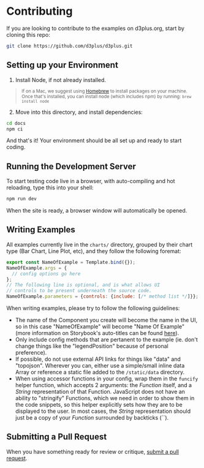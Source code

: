 # Contributing

If you are looking to contribute to the examples on d3plus.org, start by cloning this repo:

```sh
git clone https://github.com/d3plus/d3plus.git
```

## Setting up your Environment

1. Install Node, if not already installed.
> <sub>If on a Mac, we suggest using [Homebrew](http://brew.sh/) to install packages on your machine. Once that's installed, you can install node (which includes npm) by running: `brew install node`</sub>
2. Move into this directory, and install dependencies:
```sh
cd docs
npm ci
```

And that's it! Your environment should be all set up and ready to start coding.

## Running the Development Server

To start testing code live in a browser, with auto-compiling and hot reloading, type this into your shell:

```sh
npm run dev
```

When the site is ready, a browser window will automatically be opened.

## Writing Examples

All examples currently live in the `charts/` directory, grouped by their chart type (Bar Chart, Line Plot, etc), and they follow the following foremat:

```jsx
export const NameOfExample = Template.bind({});
NameOfExample.args = {
  // config options go here
};
// The following line is optional, and is what allows UI 
// controls to be present underneath the source code.
NameOfExample.parameters = {controls: {include: [/* method list */]}};
```

When writing examples, please try to follow the following guidelines:
* The name of the Component you create will become the name in the UI, so in this case "NameOfExample" will become "Name Of Example" (more information on Storybook's auto-titles can be found [here](https://storybook.js.org/docs/configure/user-interface/sidebar-and-urls#csf-30-auto-titles)).
* Only include config methods that are pertanent to the example (ie. don't change things like the "legendPosition" because of personal preference). 
* If possible, do not use external API links for things like "data" and "topojson". Wherever you can, either use a simple/small inline data Array or reference a static file added to the `/static/data` directory.
* When using accessor functions in your config, wrap them in the `funcify` helper function, which accepts 2 arguments: the _Function_ itself, and a _String_ representation of that Function. JavaScript does not have an ability to "stringify" Functions, which we need in order to show them in the code snippets, so this helper explicitly sets how they are to be displayed to the user. In most cases, the _String_ representation should just be a copy of your _Function_ surrounded by backticks (``).

## Submitting a Pull Request

When you have something ready for review or critique, [submit a pull request](https://github.com/d3plus/d3plus/compare/).
